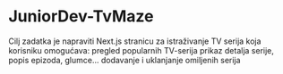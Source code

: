 # JuniorDev-TvMaze
Cilj zadatka je napraviti Next.js stranicu za istraživanje TV serija koja korisniku omogućava:  pregled popularnih TV-serija prikaz detalja serije, popis epizoda, glumce... dodavanje i uklanjanje omiljenih serija
